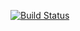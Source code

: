 [![Build Status](https://app.travis-ci.com/Lobanova22/111234.svg?branch=main)](https://app.travis-ci.com/Lobanova22/111234)
